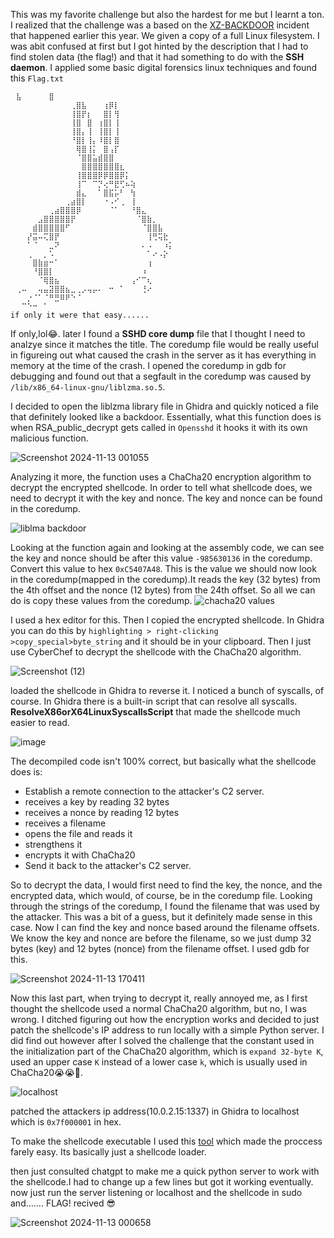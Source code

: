 This was my favorite challenge but also the hardest for me but I learnt a ton. 
I realized that the challenge was a based on the [XZ-BACKDOOR](https://www.wired.com/story/xz-backdoor-everything-you-need-to-know/) incident that happened earlier this year. 
We given a copy of a full Linux filesystem. I was abit confused at first but I got hinted by the description that I had to find stolen data (the flag!) and that it had something to do with the **SSH daemon**. 
I applied some basic digital forensics linux techniques and found this ``Flag.txt``

```
⠀⣧⠀⠀⠀⠀⠀⣿⠀⠀⠀⠀⠀⠀⠀⠀⠀⠀⠀
⠀⠀⠀⠀⠀⠀⠀⠀⠀⠀⠀⢀⣿⣧⠀⠀⠀⢰⡿⡇⠀⠀⠀⠀⠀⠀⠀⠀⠀⠀
⠀⠀⠀⠀⠀⠀⠀⠀⠀⠀⠀⢸⣿⡟⡆⠀⠀⣿⡇⢻⠀⠀⠀⠀⠀⠀⠀⠀⠀⠀
⠀⠀⠀⠀⠀⠀⠀⠀⠀⠀⠀⢸⣿⠀⣿⠀⢰⣿⡇⢸⠀⠀⠀⠀⠀⠀⠀⠀⠀⠀
⠀⠀⠀⠀⠀⠀⠀⠀⠀⠀⠀⢸⣿⡄⢸⠀⢸⣿⡇⢸⠀⠀⠀⠀⠀⠀⠀⠀⠀⠀
⠀⠀⠀⠀⠀⠀⠀⠀⠀⠀⠀⠘⣿⡇⢸⡄⠸⣿⡇⣿⠀⠀⠀⠀⠀⠀⠀⠀⠀⠀
⠀⠀⠀⠀⠀⠀⠀⠀⠀⠀⠀⠀⢿⣿⢸⡅⠀⣿⢠⡏⠀⠀⠀⠀⠀⠀⠀⠀⠀⠀
⠀⠀⠀⠀⠀⠀⠀⠀⠀⠀⠀⠀⠈⣿⣿⣥⣾⣿⣿⠀⠀⠀⠀⠀⠀⠀⠀⠀⠀⠀
⠀⠀⠀⠀⠀⠀⠀⠀⠀⠀⠀⠀⠀⣿⣿⣿⣿⣿⣿⣿⣆⠀⠀⠀⠀⠀⠀⠀⠀⠀
⠀⠀⠀⠀⠀⠀⠀⠀⠀⠀⠀⠀⢸⣿⣿⣿⡿⡿⣿⣿⡿⡅⠀⠀⠀⠀⠀⠀⠀⠀
⠀⠀⠀⠀⠀⠀⠀⠀⠀⠀⠀⠀⢸⠉⠀⠉⡙⢔⠛⣟⢋⠦⢵⠀⠀⠀⠀⠀⠀⠀
⠀⠀⠀⠀⠀⠀⠀⠀⠀⠀⠀⠀⣾⣄⠀⠀⠁⣿⣯⡥⠃⠀⢳⠀⠀⠀⠀⠀⠀⠀
⠀⠀⠀⠀⠀⠀⠀⠀⠀⠀⢀⣴⣿⡇⠀⠀⠀⠐⠠⠊⢀⠀⢸⠀⠀⠀⠀⠀⠀⠀
⠀⠀⠀⠀⠀⠀⠀⢀⣴⣿⣿⣿⡿⠀⠀⠀⠀⠀⠈⠁⠀⠀⠘⣿⣄⠀⠀⠀⠀⠀
⠀⠀⠀⠀⠀⣠⣿⣿⣿⣿⣿⡟⠀⠀⠀⠀⠀⠀⠀⠀⠀⠀⠀⠈⣿⣷⡀⠀⠀⠀
⠀⠀⠀⠀⣾⣿⣿⣿⣿⣿⠋⠀⠀⠀⠀⠀⠀⠀⠀⠀⠀⠀⠀⠀⠈⣿⣿⣧⠀⠀
⠀⠀⠀⡜⣭⠤⢍⣿⡟⠀⠀⠀⠀⠀⠀⠀⠀⠀⠀⠀⠀⠀⠀⠀⠀⢸⢛⢭⣗⠀
⠀⠀⠀⠁⠈⠀⠀⣀⠝⠀⠀⠀⠀⠀⠀⠀⠀⠀⠀⠀⠀⠀⠀⠀⠄⠠⠀⠀⠰⡅
⠀⠀⠀⢀⠀⠀⡀⠡⠀⠀⠀⠀⠀⠀⠀⠀⠀⠀⠀⠀⠀⠀⠀⠀⠀⠁⠔⠠⡕⠀
⠀⠀⠀⠀⣿⣷⣶⠒⠁⠀⠀⠀⠀⠀⠀⠀⠀⠀⠀⠀⠀⠀⠀⠀⠀⢰⠀⠀⠀⠀
⠀⠀⠀⠀⠘⣿⣿⡇⠀⠀⠀⠀⠀⠀⠀⠀⠀⠀⠀⠀⠀⠀⠀⠀⠰⠀⠀⠀⠀⠀
⠀⠀⠀⠀⠀⠈⢿⣿⣦⠀⠀⠀⠀⠀⠀⠀⠀⠀⠀⠀⠀⠀⢠⠊⠉⢆⠀⠀⠀⠀
⠀⢀⠤⠀⠀⢤⣤⣽⣿⣿⣦⣀⢀⡠⢤⡤⠄⠀⠒⠀⠁⠀⠀⠀⢘⠔⠀⠀⠀⠀
⠀⠀⠀⡐⠈⠁⠈⠛⣛⠿⠟⠑⠈⠀⠀⠀⠀⠀⠀⠀⠀⠀⠀⠀⠀⠀⠀⠀⠀⠀
⠀⠀⠉⠑⠒⠀⠁⠀⠀⠀⠀⠀⠀⠀⠀⠀⠀⠀⠀⠀⠀⠀⠀⠀⠀⠀⠀⠀⠀
if only it were that easy......

```
If only,lol😂. later I found a **SSHD core dump** file that I thought I need to analzye since it matches the title. 
The coredump file would be really useful in figureing out what caused the crash in the server as it has everything in memory at the time of the crash. 
I opened the coredump in gdb for debugging and found out that a segfault in the coredump was caused by ``/lib/x86_64-linux-gnu/liblzma.so.5``.

I decided to open the liblzma library file in Ghidra and quickly noticed a file that definitely looked like a backdoor. Essentially, what this function does is when RSA_public_decrypt gets called in ``Opensshd`` it hooks it with its own malicious function.

![Screenshot 2024-11-13 001055](https://github.com/user-attachments/assets/931fb221-ab34-4a10-b647-42582168c049)



Analyzing it more, the function uses a ChaCha20 encryption algorithm to decrypt the encrypted shellcode. In order to tell what shellcode does, we need to decrypt it with the key and nonce. The key and nonce can be found in the coredump.

![liblma backdoor](https://github.com/user-attachments/assets/fe9717de-c39b-44d2-a54d-ddfe8aea824c)


Looking at the function again and looking at the assembly code, we can see the key and nonce should be after this value ``-985630136``  in the coredump. Convert this value to hex ``0xC5407A48``. This is the value we should now look in the coredump(mapped in the coredump).It reads the key (32 bytes) from the 4th offset and the nonce (12 bytes) from the 24th offset.
So all we can do is copy these values from the coredump. 
![chacha20 values](https://github.com/user-attachments/assets/dc6bf02f-ff06-449b-8411-c0029c82aa02)


I used a hex editor for this. Then I copied the encrypted shellcode. 
In Ghidra you can do this by ``highlighting > right-clicking >copy_special>byte_string`` and it should be in your clipboard. 
Then I just use CyberChef to decrypt the shellcode with the ChaCha20 algorithm.

![Screenshot (12)](https://github.com/user-attachments/assets/4b1cf949-5e48-4c5c-8865-90b45347b1af)



loaded the shellcode in Ghidra to reverse it. I noticed a bunch of syscalls, of course. In Ghidra there is a built-in script that can resolve all syscalls.
**ResolveX86orX64LinuxSyscallsScript** that made the shellcode much easier to read.

![image](https://github.com/user-attachments/assets/2b5fff6a-1495-47b5-82c0-b58de83cea79)



The decompiled code isn't 100% correct, but basically what the shellcode does is:

* Establish a remote connection to the attacker's C2 server.
* receives a key by reading 32 bytes
* receives a nonce by reading 12 bytes
* receives a filename
* opens the file and reads it
* strengthens it
* encrypts it with ChaCha20
* Send it back to the attacker's C2 server.



So to decrypt the data, I would first need to find the key, the nonce, and the encrypted data, which would, of course, be in the coredump file.
Looking through the strings of the coredump, I found the filename that was used by the attacker. 
This was a bit of a guess, but it definitely made sense in this case. Now I can find the key and nonce based around the filename offsets.
We know the key and nonce are before the filename, so we just dump 32 bytes (key) and 12 bytes (nonce) from the filename offset. I used gdb for this.

![Screenshot 2024-11-13 170411](https://github.com/user-attachments/assets/956eefc6-2827-4736-959d-b2e4332e57ad)


Now this last part, when trying to decrypt it, really annoyed me, as I first thought the shellcode used a normal ChaCha20 algorithm, but no, I was wrong.
I ditched figuring out how the encryption works and decided to just patch the shellcode's IP address to run locally with a simple Python server.
I did find out however after I solved the challenge that the constant used in the initialization part of the ChaCha20 algorithm, which is ``expand 32-byte K``, used an upper case ``K`` instead of a lower case ``k``, which is usually used in ChaCha20😭😭🧐.


![localhost](https://github.com/user-attachments/assets/bd9747cb-502a-4959-93e2-391bef8ad2e4)

patched the attackers ip address(10.0.2.15:1337) in Ghidra to localhost which is ``0x7f000001`` in hex.

To make the shellcode executable I used this [tool](https://github.com/Njord0/ElfWizard) which made the proccess farely easy. Its basically just a shellcode loader.

then just consulted chatgpt to make me a quick python server to work with the shellcode.I had to change up a few lines but got it working eventually.
now just run the server listening or localhost and the shellcode in sudo and....... FLAG! recived 😎

![Screenshot 2024-11-13 000658](https://github.com/user-attachments/assets/bd816c72-9a92-44ba-b2d9-690e32047f74)
















